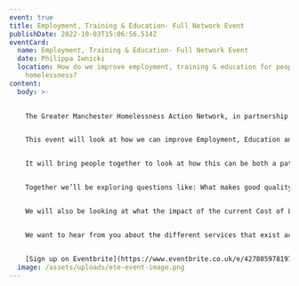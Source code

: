```yaml
---
event: true
title: Employment, Training & Education- Full Network Event
publishDate: 2022-10-03T15:06:56.514Z
eventCard:
  name: Employment, Training & Education- Full Network Event
  date: Philippa Iwnicki
  location: How do we improve employment, training & education for people facing
    homelessness?
content:
  body: >-
    

    The Greater Manchester Homelessness Action Network, in partnership with the GMCA, is hosting an in-person event on Wednesday 2nd November 10am-1pm at [Methodist Central Hall](https://www.google.com/maps/place/Methodist+Church/@53.4823224,-2.2380207,17z/data=!3m1!4b1!4m5!3m4!1s0x487bba7683115f49:0xe36d2103ec4860a2!8m2!3d53.4823192!4d-2.235832)


    This event will look at how we can improve Employment, Education and Training for people who have experience of homelessness in Greater Manchester. 


    It will bring people together to look at how this can be both a pathway out of homelessness, but also can help prevent homelessness. We will explore the barriers that people face in accessing and staying in Employment, Training or Education, as well as hear from organisations about what they are already doing to improve these services for people who are or have experience of homelessness.


    Together we’ll be exploring questions like: What makes good quality Employment, Training and Education support? How can we work together to remove barriers for people who have experienced homelessness? and how can we build on and support good work that already exists?


    We will also be looking at what the impact of the current Cost of Living Crisis might be on access to Employment, Training and Education.


    We want to hear from you about the different services that exist across GM – and we are asking you to help us shine a spotlight on examples of good practice from across the city-region.


    [S﻿ign up on Eventbrite](https://www.eventbrite.co.uk/e/427805978197)
  image: /assets/uploads/ete-event-image.png
---
```

